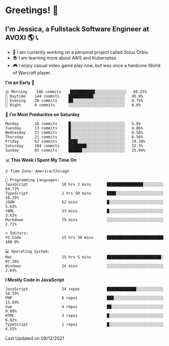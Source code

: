 # Greetings! 🧠

## I'm Jessica, a Fullstack Software Engineer at AVOXI 🌎 📞

- 🌟 I am currently working on a personal project called Solus Orbis.
- 📚 I am learning more about AWS and Kubernetes.
- 🎮 I enjoy casual video game play now, but was once a hardcore World of Warcraft player.

<!--START_SECTION:waka-->
**I'm an Early 🐤** 

```text
🌞 Morning    148 commits    ███████████░░░░░░░░░░░░░░   46.25% 
🌆 Daytime    144 commits    ███████████░░░░░░░░░░░░░░   45.0% 
🌃 Evening    28 commits     ██░░░░░░░░░░░░░░░░░░░░░░░   8.75% 
🌙 Night      0 commits      ░░░░░░░░░░░░░░░░░░░░░░░░░   0.0%

```
📅 **I'm Most Productive on Saturday** 

```text
Monday       16 commits     █░░░░░░░░░░░░░░░░░░░░░░░░   5.0% 
Tuesday      13 commits     █░░░░░░░░░░░░░░░░░░░░░░░░   4.06% 
Wednesday    21 commits     █░░░░░░░░░░░░░░░░░░░░░░░░   6.56% 
Thursday     21 commits     █░░░░░░░░░░░░░░░░░░░░░░░░   6.56% 
Friday       62 commits     ████░░░░░░░░░░░░░░░░░░░░░   19.38% 
Saturday     104 commits    ████████░░░░░░░░░░░░░░░░░   32.5% 
Sunday       83 commits     ██████░░░░░░░░░░░░░░░░░░░   25.94%

```


📊 **This Week I Spent My Time On** 

```text
⌚︎ Time Zone: America/Chicago

💬 Programming Languages: 
JavaScript               10 hrs 2 mins       ████████████████░░░░░░░░░   64.72% 
TypeScript               2 hrs 50 mins       ████░░░░░░░░░░░░░░░░░░░░░   18.35% 
JSON                     52 mins             █░░░░░░░░░░░░░░░░░░░░░░░░   5.63% 
YAML                     33 mins             █░░░░░░░░░░░░░░░░░░░░░░░░   3.63% 
Markdown                 25 mins             ░░░░░░░░░░░░░░░░░░░░░░░░░   2.71%

🔥 Editors: 
VS Code                  15 hrs 30 mins      █████████████████████████   100.0%

💻 Operating System: 
Mac                      15 hrs 5 mins       ████████████████████████░   97.36% 
Windows                  24 mins             ░░░░░░░░░░░░░░░░░░░░░░░░░   2.64%

```

**I Mostly Code in JavaScript** 

```text
JavaScript               24 repos            █████████████░░░░░░░░░░░░   54.55% 
PHP                      6 repos             ███░░░░░░░░░░░░░░░░░░░░░░   13.64% 
Vue                      4 repos             ██░░░░░░░░░░░░░░░░░░░░░░░   9.09% 
HTML                     3 repos             █░░░░░░░░░░░░░░░░░░░░░░░░   6.82% 
TypeScript               2 repos             █░░░░░░░░░░░░░░░░░░░░░░░░   4.55%

```



 Last Updated on 09/12/2021
<!--END_SECTION:waka-->

<!--
**jessikuh/jessikuh** is a ✨ _special_ ✨ repository because its `README.md` (this file) appears on your GitHub profile.

Here are some ideas to get you started:

- 🔭 I’m currently working on ...
- 🌱 I’m currently learning ...
- 👯 I’m looking to collaborate on ...
- 🤔 I’m looking for help with ...
- 💬 Ask me about ...
- 📫 How to reach me: ...
- 😄 Pronouns: ...
- ⚡ Fun fact: ...
-->

